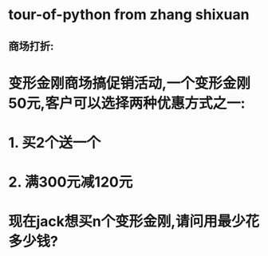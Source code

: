# tour-of-python  from zhang shixuan 

## 商场打折:
# 变形金刚商场搞促销活动,一个变形金刚50元,客户可以选择两种优惠方式之一:
# 1. 买2个送一个
# 2. 满300元减120元
# 现在jack想买n个变形金刚,请问用最少花多少钱?